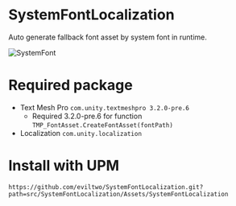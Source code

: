 # SystemFontLocalization
 Auto generate fallback font asset by system font in runtime.
 
 ![SystemFont](https://github.com/eviltwo/SystemFontLocalization/assets/7721151/8e203dbf-ea21-445d-a4d9-b8484028bf6d)

# Required package
- Text Mesh Pro `com.unity.textmeshpro 3.2.0-pre.6`
  - Required 3.2.0-pre.6 for function `TMP_FontAsset.CreateFontAsset(fontPath)`
- Localization `com.unity.localization`

# Install with UPM
```
https://github.com/eviltwo/SystemFontLocalization.git?path=src/SystemFontLocalization/Assets/SystemFontLocalization
```
